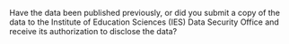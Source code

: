 Have the data been published previously, or did you submit a copy of the data to the Institute of Education Sciences (IES) Data Security Office and receive its authorization to disclose the data?